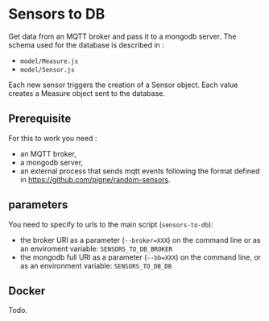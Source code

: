 # Sensors to DB

Get data from an MQTT broker and pass it to a mongodb server. The schema used for the database is described in :

- `model/Measure.js`
- `model/Sensor.js`

Each new sensor triggers the creation of a  Sensor object. Each value creates a Measure object sent to the database.

## Prerequisite

For this to work you need :

- an MQTT broker,
- a mongodb server,
- an external process that sends mqtt events following the format defined in <https://github.com/pigne/random-sensors>.


## parameters

You need to specify to urls to the main script (`sensors-to-db`):

- the broker URI as a parameter (`--broker=XXX`) on the command line or as an enviroment variable: `SENSORS_TO_DB_BROKER`
- the mongodb full URI as a parameter (`--bb=XXX`) on the command line, or as an environment variable: `SENSORS_TO_DB_DB`

## Docker

Todo.
